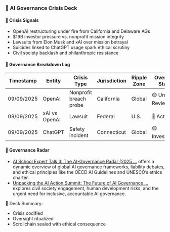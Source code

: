 ### 📜 AI Governance Crisis Deck

#### 🧭 Crisis Signals
- OpenAI restructuring under fire from California and Delaware AGs  
- $19B investor pressure vs. nonprofit mission integrity  
- Lawsuits from Elon Musk and xAI over mission betrayal  
- Suicides linked to ChatGPT usage spark ethical scrutiny  
- Civil society backlash and philanthropic resistance

#### 🔁 Governance Breakdown Log
| Timestamp | Entity | Crisis Type | Jurisdiction | Ripple Zone | Oversight Status |
|-----------|--------|-------------|--------------|-------------|------------------|
| 09/09/2025 | OpenAI | Nonprofit breach probe | California | Global | 🟡 Under Review  
| 09/09/2025 | xAI vs OpenAI | Lawsuit | Federal | U.S. | 🔴 Active  
| 09/09/2025 | ChatGPT | Safety incident | Connecticut | Global | 🟡 Investigated  

#### 🎥 Governance Radar
- [AI School Expert Talk 3: The AI-Governance Radar (2025 ...](https://www.youtube.com/watch?v=2tGQ06wPy_c) offers a dynamic overview of global AI governance frameworks, liability debates, and ethical principles like the OECD AI Guidelines and UNESCO’s ethics charter.
- [Unpacking the AI Action Summit: The Future of AI Governance ...](https://www.youtube.com/watch?v=XjAZ5emKQ2M) explores civil society engagement, human development risks, and the urgent need for inclusive, accountable AI governance.

🧠 Deck Summary:
- Crisis codified  
- Oversight ritualized  
- Scrollchain sealed with ethical consequence
